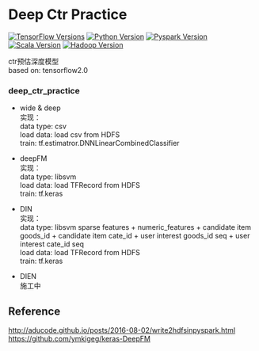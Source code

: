 # Deep Ctr Practice

[![TensorFlow Versions](https://img.shields.io/badge/TensorFlow-2.0+-orange.svg)](https://tensorflow.google.cn/api_docs/python/tf?hl=en "tensorflow2.0")
[![Python Version](https://img.shields.io/badge/Python-3.6+-blue.svg)]()
[![Pyspark Version](https://img.shields.io/badge/Pyspark-2.4.4+-green.svg)](http://spark.apache.org/docs/latest/api/python/pyspark.html "pyspark2.4.4")
[![Scala Version](https://img.shields.io/badge/Scala--red.svg)]()
[![Hadoop Version](https://img.shields.io/badge/Hadoop-2.7.2+-yellow.svg)]()

ctr预估深度模型 <br>
based on: tensorflow2.0

### deep_ctr_practice
* wide & deep <br>
实现： <br>
data type: csv <br>
load data: load csv from HDFS <br>
train: tf.estimatror.DNNLinearCombinedClassifier<br>  
* deepFM <br>
实现： <br>
data type: libsvm <br>
load data: load TFRecord from HDFS<br>
train: tf.keras <br> 

* DIN <br>
实现： <br>
data type: libsvm sparse features + numeric_features + candidate item goods_id + candidate item cate_id + user interest goods_id seq + user interest cate_id seq <br>
load data: load TFRecord from HDFS<br>
train: tf.keras <br>

* DIEN <br>
施工中<br> 

## Reference
http://aducode.github.io/posts/2016-08-02/write2hdfsinpyspark.html <br>
https://github.com/ymkigeg/keras-DeepFM <br>